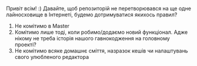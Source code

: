Привіт всім! :)
Давайте, щоб репозиторій не перетворювався на ще одне лайносховище в Інтернеті, будемо дотримуватися
якихось правил?

1. Не комітимо в Master
2. Комітимо лише тоді, коли робимо/додаємо новий функціонал. Адже нікому не треба історія нашого
гавнокодження на головному проекті?
3. Не комітимо всяке домашнє сміття, назразок кешів чи налаштувань свого улюбленого редактора